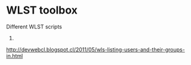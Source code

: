 # WLST toolbox
Different WLST scripts


1.

http://devwebcl.blogspot.cl/2011/05/wls-listing-users-and-their-groups-in.html



